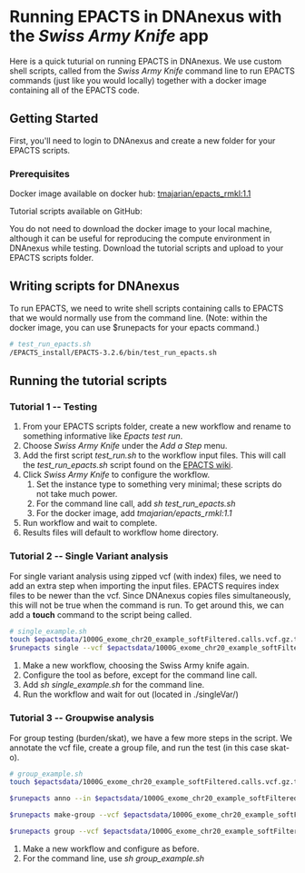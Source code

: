 # Running EPACTS in DNAnexus with the *Swiss Army Knife* app

Here is a quick tuturial on running EPACTS in DNAnexus. We use custom shell scripts, called from the *Swiss Army Knife* command line to run EPACTS commands (just like you would locally) together with a docker image containing all of the EPACTS code.

## Getting Started

First, you'll need to login to DNAnexus and create a new folder for your EPACTS scripts. 

### Prerequisites

Docker image available on docker hub: [tmajarian/epacts_rmkl:1.1](https://hub.docker.com/r/tmajarian/epacts_rmkl/)


Tutorial scripts available on GitHub: <link to scripts>

You do not need to download the docker image to your local machine, although it can be useful for reproducing the compute environment in DNAnexus while testing. Download the tutorial scripts and upload to your EPACTS scripts folder.

## Writing scripts for DNAnexus

To run EPACTS, we need to write shell scripts containing calls to EPACTS that we would normally use from the command line. (Note: within the docker image, you can use $runepacts for your epacts command.)

```bash
# test_run_epacts.sh
/EPACTS_install/EPACTS-3.2.6/bin/test_run_epacts.sh
```

## Running the tutorial scripts

### Tutorial 1 -- Testing

1. From your EPACTS scripts folder, create a new workflow and rename to something informative like _Epacts test run_.
2. Choose _Swiss Army Knife_ under the _Add a Step_ menu. 
3. Add the first script *test_run.sh* to the workflow input files. This will call the *test_run_epacts.sh* script found on the [EPACTS wiki](https://genome.sph.umich.edu/wiki/EPACTS#Getting_Started_With_Examples).
4. Click _Swiss Army Knife_ to configure the workflow.
   1. Set the instance type to something very minimal; these scripts do not take much power.
   2. For the command line call, add *sh test_run_epacts.sh*
   3. For the docker image, add *tmajarian/epacts_rmkl:1.1*
5. Run workflow and wait to complete.
6. Results files will default to workflow home directory.

### Tutorial 2 --  Single Variant analysis

For single variant analysis using zipped vcf (with index) files, we need to add an extra step when importing the input files. EPACTS requires index files to be newer than the vcf. Since DNAnexus copies files simultaneously, this will not be true when the command is run. To get around this, we can add a **touch** command to the script being called.

```bash
# single_example.sh
touch $epactsdata/1000G_exome_chr20_example_softFiltered.calls.vcf.gz.tbi
$runepacts single --vcf $epactsdata/1000G_exome_chr20_example_softFiltered.calls.vcf.gz --ped  $epactsdata/1000G_dummy_pheno.ped  --min-maf 0.001 --chr 20 --pheno DISEASE --cov AGE --cov SEX --test b.score --anno --out test --run 2
```

1. Make a new workflow, choosing the Swiss Army knife again.
2. Configure the tool as before, except for the command line call.
3. Add *sh single_example.sh* for the command line.
4. Run the workflow and wait for out (located in ./singleVar/)

### Tutorial 3 -- Groupwise analysis

For group testing (burden/skat), we have a few more steps in the script. We annotate the vcf file, create a group file, and run the test (in this case skat-o).

```bash
# group_example.sh
touch $epactsdata/1000G_exome_chr20_example_softFiltered.calls.vcf.gz.tbi

$runepacts anno --in $epactsdata/1000G_exome_chr20_example_softFiltered.calls.vcf.gz --out $epactsdata/1000G_exome_chr20_example_softFiltered.calls.anno.vcf.gz

$runepacts make-group --vcf $epactsdata/1000G_exome_chr20_example_softFiltered.calls.anno.vcf.gz --out $epactsdata/1000G_exome_chr20_example_softFiltered.calls.anno.grp --format epacts --nonsyn

$runepacts group --vcf $epactsdata/1000G_exome_chr20_example_softFiltered.calls.anno.vcf.gz --groupf $epactsdata/1000G_exome_chr20_example_softFiltered.calls.anno.grp --out test.gene.skat --ped $epactsdata/1000G_dummy_pheno.ped --max-maf 0.05  --pheno QT --cov AGE --cov SEX --test skat --skat-o --run 2
```

1. Make a new workflow and configure as before.
2. For the command line, use *sh group_example.sh*
